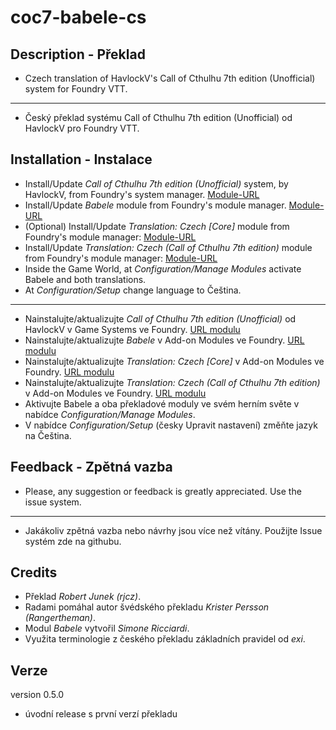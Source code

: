 # coc7-babele-cs
 
## Description - Překlad  

* Czech translation of HavlockV's Call of Cthulhu 7th edition (Unofficial) system for Foundry VTT.
----
* Český překlad systému Call of Cthulhu 7th edition (Unofficial) od HavlockV pro Foundry VTT.

## Installation - Instalace

* Install/Update _Call of Cthulhu 7th edition (Unofficial)_ system, by HavlockV, from Foundry's system manager.
[Module-URL](https://foundryvtt.com/packages/CoC7/)
* Install/Update _Babele_ module from Foundry's module manager.
[Module-URL](https://foundryvtt.com/packages/babele/)
* (Optional) Install/Update _Translation: Czech [Core]_ module from Foundry's module manager:
[Module-URL](https://gitlab.com/ptoseklukas/foundryvtt-lang-cs-cz/)
* Install/Update _Translation: Czech (Call of Cthulhu 7th edition)_ module from Foundry's module manager:
[Module-URL](https://github.com/robertjunek/coc7-babele-cs/)
* Inside the Game World, at _Configuration/Manage Modules_ activate Babele and both translations.
* At _Configuration/Setup_ change language to Čeština.
----
* Nainstalujte/aktualizujte _Call of Cthulhu 7th edition (Unofficial)_ od HavlockV v Game Systems ve Foundry.
[URL modulu](https://foundryvtt.com/packages/CoC7/)
* Nainstalujte/aktualizujte _Babele_ v Add-on Modules ve Foundry.
[URL modulu](https://foundryvtt.com/packages/babele/)
* Nainstalujte/aktualizujte _Translation: Czech [Core]_ v Add-on Modules ve Foundry.
[URL modulu](https://gitlab.com/ptoseklukas/foundryvtt-lang-cs-cz/)
* Nainstalujte/aktualizujte _Translation: Czech (Call of Cthulhu 7th edition)_ v Add-on Modules ve Foundry.
[URL modulu](https://github.com/robertjunek/coc7-babele-cs/)
* Aktivujte Babele a oba překladové moduly ve svém herním světe v nabídce _Configuration/Manage Modules_.
* V nabídce _Configuration/Setup_ (česky Upravit nastavení) změňte jazyk na Čeština.


## Feedback - Zpětná vazba

* Please, any suggestion or feedback is greatly appreciated. Use the issue system.
----
* Jakákoliv zpětná vazba nebo návrhy jsou více než vítány. Použijte Issue systém zde na githubu.

## Credits  

* Překlad *Robert Junek (rjcz)*.
* Radami pomáhal autor švédského překladu *Krister Persson (Rangertheman)*.
* Modul *Babele* vytvořil *Simone Ricciardi*.
* Využita terminologie z českého překladu základních pravidel od *exi*.

## Verze

version 0.5.0

* úvodní release s první verzí překladu